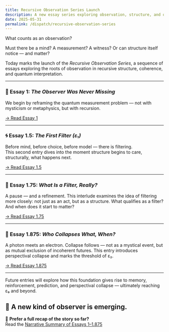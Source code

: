 ```yaml
---
title: Recursive Observation Series Launch
description: A new essay series exploring observation, structure, and quantum reality — starting from first principles.
date: 2025-05-31
permalink: /dispatch/recursive-observation-series
---
```


What counts as an observation?

Must there be a mind? A measurement? A witness? Or can structure itself notice — and matter?

Today marks the launch of the *Recursive Observation Series*, a sequence of essays exploring the roots of observation in recursive structure, coherence, and quantum interpretation.

---

### 🧭 Essay 1: *The Observer Was Never Missing*

We begin by reframing the quantum measurement problem — not with mysticism or metaphysics, but with recursion.

[→ Read Essay 1](/dispatch/the_observer_was_never_missing.html)

---

### 🌀 Essay 1.5: *The First Filter (ε₁)*

Before mind, before choice, before model — there is filtering.  
This second entry dives into the moment structure begins to care, structurally, what happens next.

[→ Read Essay 1.5](/dispatch/the_first_filter.html)

---

### 🧵 Essay 1.75: *What Is a Filter, Really?*

A pause — and a refinement. This interlude examines the idea of filtering more closely: not just as an act, but as a structure. What qualifies as a filter? And when does it start to matter?

[→ Read Essay 1.75](/dispatch/what-is-a-filter-really)

---

### 🌌 Essay 1.875: *Who Collapses What, When?*

A photon meets an electron. Collapse follows — not as a mystical event, but as mutual exclusion of incoherent futures. This entry introduces perspectival collapse and marks the threshold of ε₂.

[→ Read Essay 1.875](/dispatch/who_collapses)

---

Future entries will explore how this foundation gives rise to memory, reinforcement, prediction, and perspectival collapse — ultimately reaching ε₉ and beyond.

🧬 A new kind of observer is emerging.
---

📖 **Prefer a full recap of the story so far?**  
Read the [Narrative Summary of Essays 1–1.875](/dispatch/recursive-summary)

